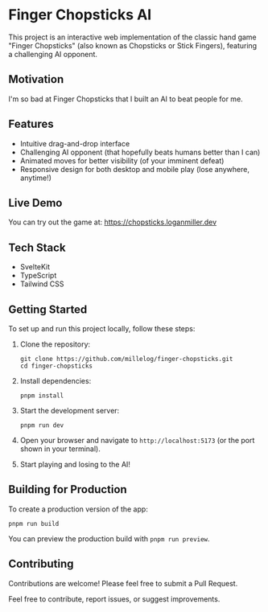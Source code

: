 # Finger Chopsticks AI

This project is an interactive web implementation of the classic hand game "Finger Chopsticks" (also known as Chopsticks or Stick Fingers), featuring a challenging AI opponent.

## Motivation

I'm so bad at Finger Chopsticks that I built an AI to beat people for me.

## Features

- Intuitive drag-and-drop interface
- Challenging AI opponent (that hopefully beats humans better than I can)
- Animated moves for better visibility (of your imminent defeat)
- Responsive design for both desktop and mobile play (lose anywhere, anytime!)

## Live Demo

You can try out the game at: https://chopsticks.loganmiller.dev


## Tech Stack

- SvelteKit
- TypeScript
- Tailwind CSS

## Getting Started

To set up and run this project locally, follow these steps:

1. Clone the repository:
   ```
   git clone https://github.com/millelog/finger-chopsticks.git
   cd finger-chopsticks
   ```

2. Install dependencies:
   ```
   pnpm install
   ```

3. Start the development server:
   ```
   pnpm run dev
   ```

4. Open your browser and navigate to `http://localhost:5173` (or the port shown in your terminal).

5. Start playing and losing to the AI!

## Building for Production

To create a production version of the app:

```
pnpm run build
```

You can preview the production build with `pnpm run preview`.

## Contributing

Contributions are welcome! Please feel free to submit a Pull Request.

Feel free to contribute, report issues, or suggest improvements. 